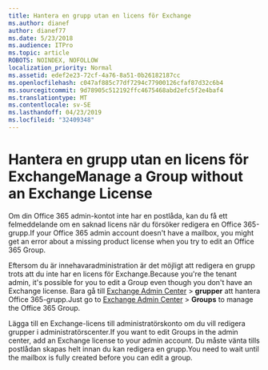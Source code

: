 ```yaml
---
title: Hantera en grupp utan en licens för Exchange
ms.author: dianef
author: dianef77
ms.date: 5/23/2018
ms.audience: ITPro
ms.topic: article
ROBOTS: NOINDEX, NOFOLLOW
localization_priority: Normal
ms.assetid: edef2e23-72cf-4a76-8a51-0b26182187cc
ms.openlocfilehash: c047af885c77df7294c77900126cfaf87d32c6b4
ms.sourcegitcommit: 9d78905c512192ffc4675468abd2efc5f2e4baf4
ms.translationtype: MT
ms.contentlocale: sv-SE
ms.lasthandoff: 04/23/2019
ms.locfileid: "32409348"
---
```

# <a name="manage-a-group-without-an-exchange-license"></a><span data-ttu-id="65897-102">Hantera en grupp utan en licens för Exchange</span><span class="sxs-lookup"><span data-stu-id="65897-102">Manage a Group without an Exchange License</span></span>

<span data-ttu-id="65897-103">Om din Office 365 admin-kontot inte har en postlåda, kan du få ett felmeddelande om en saknad licens när du försöker redigera en Office 365-grupp.</span><span class="sxs-lookup"><span data-stu-id="65897-103">If your Office 365 admin account doesn't have a mailbox, you might get an error about a missing product license when you try to edit an Office 365 Group.</span></span>
  
<span data-ttu-id="65897-104">Eftersom du är innehavaradministration är det möjligt att redigera en grupp trots att du inte har en licens för Exchange.</span><span class="sxs-lookup"><span data-stu-id="65897-104">Because you're the tenant admin, it's possible for you to edit a Group even though you don't have an Exchange license.</span></span> <span data-ttu-id="65897-105">Bara gå till [Exchange Admin Center](https://outlook.office365.com/ecp.aspx) \> **grupper** att hantera Office 365-grupp.</span><span class="sxs-lookup"><span data-stu-id="65897-105">Just go to [Exchange Admin Center](https://outlook.office365.com/ecp.aspx) \> **Groups** to manage the Office 365 Group.</span></span> 
  
<span data-ttu-id="65897-106">Lägga till en Exchange-licens till administratörskonto om du vill redigera grupper i administratörscenter.</span><span class="sxs-lookup"><span data-stu-id="65897-106">If you want to edit Groups in the admin center, add an Exchange license to your admin account.</span></span> <span data-ttu-id="65897-107">Du måste vänta tills postlådan skapas helt innan du kan redigera en grupp.</span><span class="sxs-lookup"><span data-stu-id="65897-107">You need to wait until the mailbox is fully created before you can edit a group.</span></span>
  

